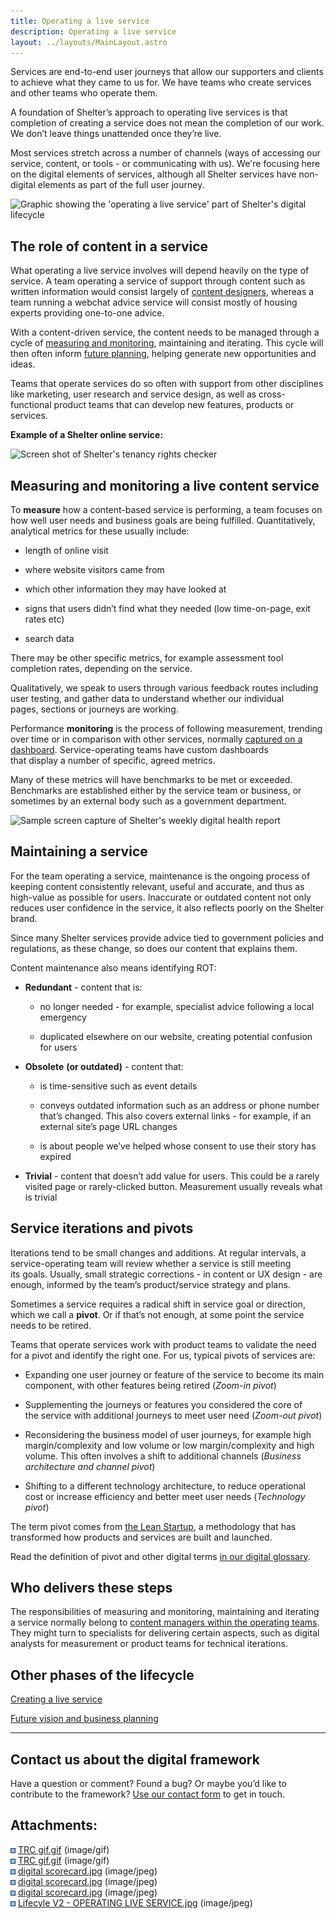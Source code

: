 ```yaml
---
title: Operating a live service
description: Operating a live service
layout: ../layouts/MainLayout.astro
---
```


Services are end-to-end user journeys that allow our supporters and clients to achieve what they came to us for. We have teams who create services and other teams who operate them.  

A foundation of Shelter’s approach to operating live services is that completion of creating a service does not mean the completion of our work. We don’t leave things unattended once they’re live.

Most services stretch across a number of channels (ways of accessing our service, content, or tools - or communicating with us). We're focusing here on the digital elements of services, although all Shelter services have non-digital elements as part of the full user journey. 

![Graphic showing the 'operating a live service' part of Shelter's digital lifecycle](attachments/839778316/867893327.jpg?width=680)

The role of content in a service
--------------------------------

What operating a live service involves will depend heavily on the type of service. A team operating a service of support through content such as written information would consist largely of [content designers](A-guide-to-content-design_404390084.html), whereas a team running a webchat advice service will consist mostly of housing experts providing one-to-one advice. 

With a content-driven service, the content needs to be managed through a cycle of [measuring and monitoring](Measuring-success_937656471.html), maintaining and iterating. This cycle will then often inform [future planning](Future-vision-and-business-planning_839712769.html), helping generate new opportunities and ideas.

Teams that operate services do so often with support from other disciplines like marketing, user research and service design, as well as cross-functional product teams that can develop new features, products or services. 

**Example of a Shelter online service:**

![Screen shot of Shelter's tenancy rights checker](attachments/839778316/844234825.gif?width=544)

Measuring and monitoring a live content service
-----------------------------------------------

To **measure** how a content-based service is performing, a team focuses on how well user needs and business goals are being fulfilled. Quantitatively, analytical metrics for these usually include:

*   length of online visit
    
*   where website visitors came from
    
*   which other information they may have looked at
    
*   signs that users didn’t find what they needed (low time-on-page, exit rates etc)
    
*   search data
    

There may be other specific metrics, for example assessment tool completion rates, depending on the service.

Qualitatively, we speak to users through various feedback routes including user testing, and gather data to understand whether our individual pages, sections or journeys are working. 

Performance **monitoring** is the process of following measurement, trending over time or in comparison with other services, normally [captured on a dashboard](Measuring-success_937656471.html). Service-operating teams have custom dashboards that display a number of specific, agreed metrics.

Many of these metrics will have benchmarks to be met or exceeded. Benchmarks are established either by the service team or business, or sometimes by an external body such as a government department.

![Sample screen capture of Shelter's weekly digital health report](attachments/839778316/846790659.jpg)

Maintaining a service
---------------------

For the team operating a service, maintenance is the ongoing process of keeping content consistently relevant, useful and accurate, and thus as high-value as possible for users. Inaccurate or outdated content not only reduces user confidence in the service, it also reflects poorly on the Shelter brand.

Since many Shelter services provide advice tied to government policies and regulations, as these change, so does our content that explains them.

Content maintenance also means identifying ROT:

*   **Redundant** \- content that is:
    
    *   no longer needed - for example, specialist advice following a local emergency
        
    *   duplicated elsewhere on our website, creating potential confusion for users
        
*   **Obsolete** **(or outdated)** - content that:
    
    *   is time-sensitive such as event details
        
    *   conveys outdated information such as an address or phone number that’s changed. This also covers external links - for example, if an external site’s page URL changes
        
    *   is about people we’ve helped whose consent to use their story has expired
        
*   **Trivial** - content that doesn’t add value for users. This could be a rarely visited page or rarely-clicked button. Measurement usually reveals what is trivial
    

Service iterations and pivots
-----------------------------

Iterations tend to be small changes and additions. At regular intervals, a service-operating team will review whether a service is still meeting its goals. Usually, small strategic corrections - in content or UX design - are enough, informed by the team’s product/service strategy and plans.  

Sometimes a service requires a radical shift in service goal or direction, which we call a **pivot**. Or if that’s not enough, at some point the service needs to be retired. 

Teams that operate services work with product teams to validate the need for a pivot and identify the right one. For us, typical pivots of services are:  

*   Expanding one user journey or feature of the service to become its main component, with other features being retired (_Zoom-in pivot_) 
    
*   Supplementing the journeys or features you considered the core of the service with additional journeys to meet user need (_Zoom-out pivot_) 
    
*   Reconsidering the business model of user journeys, for example high margin/complexity and low volume or low margin/complexity and high volume. This often involves a shift to additional channels (_Business architecture and channel pivot_) 
    
*   Shifting to a different technology architecture, to reduce operational cost or increase efficiency and better meet user needs (_Technology pivot_) 
    

The term pivot comes from [the Lean Startup](http://theleanstartup.com/principles), a methodology that has transformed how products and services are built and launched.

Read the definition of pivot and other digital terms [in our digital glossary](Shelter%27s-digital-glossary_712245258.html).

Who delivers these steps
------------------------

The responsibilities of measuring and monitoring, maintaining and iterating a service normally belong to [content managers within the operating teams](The-roles-that-drive-the-devolved-model_543555625.html). They might turn to specialists for delivering certain aspects, such as digital analysts for measurement or product teams for technical iterations.

Other phases of the lifecycle
-----------------------------

[Creating a live service](Creating-a-live-service_839745537.html)

[Future vision and business planning](Future-vision-and-business-planning_839712769.html)

* * *

Contact us about the digital framework
--------------------------------------

Have a question or comment? Found a bug? Or maybe you’d like to contribute to the framework? [Use our contact form](https://england.shelter.org.uk/contact_us_about_the_digital_framework) to get in touch.

Attachments:
------------

![](images/icons/bullet_blue.gif) [TRC gif.gif](attachments/839778316/844202072.gif) (image/gif)  
![](images/icons/bullet_blue.gif) [TRC gif.gif](attachments/839778316/844234825.gif) (image/gif)  
![](images/icons/bullet_blue.gif) [digital scorecard.jpg](attachments/839778316/847183875.jpg) (image/jpeg)  
![](images/icons/bullet_blue.gif) [digital scorecard.jpg](attachments/839778316/847183888.jpg) (image/jpeg)  
![](images/icons/bullet_blue.gif) [digital scorecard.jpg](attachments/839778316/846790659.jpg) (image/jpeg)  
![](images/icons/bullet_blue.gif) [Lifecyle V2 - OPERATING LIVE SERVICE.jpg](attachments/839778316/867893327.jpg) (image/jpeg)
